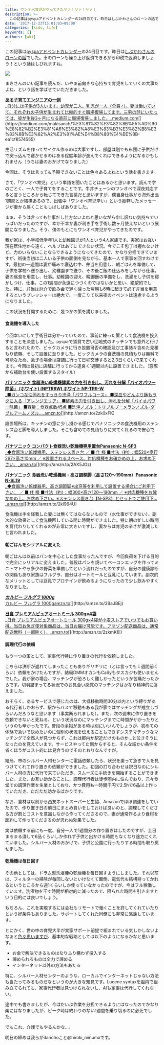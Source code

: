 ```yaml
---
title: ワンオペ育児がやってきたヤァ！ヤァ！ヤァ！
description: >-
  この記事はpyspaアドベントカレンダーの24日目です。昨日はしぶかわさんのローンの話でした。車のローンも繰り上げ返済できるから印税で返済しましょう！という話はしびれますね。
date: '2017-12-23T15:01:03+09:00'
categories: [kids, life]
keywords: []
authors: [aki]
---
```


この記事は[pyspaアドベントカレンダー](https://adventar.org/calendars/2258)の24日目です。昨日は[しぶかわさんのローンの話](http://blog.shibu.jp/article/181920655.html)でした。車のローンも繰り上げ返済できるから印税で返済しましょう！という話はしびれますね。

![](/img/0__TuKban2IFxH4gge4.png)

まきさんのいい記事を読んだ、いやぁ前向きな心持ちで育児をしていくの大事だよね、という話を学ばせていただきました。

[**ある子育てエンジニアの一例**  
_自分には子供が3人います。幼児が二人、乳児が一人（全員♂）。妻は働いていて、それぞれの子供が生まれて比較的すぐ職場復帰してます。三男の時にいたっては、彼が生後3ヶ月になる直前に職場復帰しました。_medium.com](https://medium.com/makisanch/%E3%81%82%E3%82%8B%E5%AD%90%E8%82%B2%E3%81%A6%E3%82%A8%E3%83%B3%E3%82%B8%E3%83%8B%E3%82%A2%E3%81%AE%E4%B8%80%E4%BE%8B-ea1cf8574555 "https://medium.com/makisanch/%E3%81%82%E3%82%8B%E5%AD%90%E8%82%B2%E3%81%A6%E3%82%A8%E3%83%B3%E3%82%B8%E3%83%8B%E3%82%A2%E3%81%AE%E4%B8%80%E4%BE%8B-ea1cf8574555")[](https://medium.com/makisanch/%E3%81%82%E3%82%8B%E5%AD%90%E8%82%B2%E3%81%A6%E3%82%A8%E3%83%B3%E3%82%B8%E3%83%8B%E3%82%A2%E3%81%AE%E4%B8%80%E4%BE%8B-ea1cf8574555)

生活リズムを作ってサイクル作るのは大事ですし、部屋は別でも布団に子供だけで突っ込んで寝かせるのはある程度年齢が進んでくればできるようになるかもしれません（うちは妻のおかげでなりました）

今回は、そうは言っても予期できないことは色々あるよねという話を書きます。

さて、「ワンオペ育児」という単語を聞いたことはあるかと思います。読んで字のごとく、一人で子育てをすることです。牛丼チェーンのワンオペで深夜対応すると言うところから転じてできた言葉だと思いますが、僕自身仕事がら海外出張1週間とか結構あるので、出張中「ワンオペ育児辛い」という疲弊したメッセージが妻から届くこともしばしばありました。

まぁ、そうは言っても仕事だし仕方ないよねと思いながら申し訳ない気持ちでいっぱいだったのですが、幸か不幸か妻が利き手を手術し数ヶ月使えないという展開になりました。そう、僕のもとにもワンオペ育児がやってきたのです。

我が家は、小学校低学年1人と幼稚園児が1人という4人家族です。実家はお互い現在居住地から遠く、ヘルプはあてにできない状況。今でこそ包丁は握れないけど、力のいらないことならできるようになってきたので、かなり分担できていますが、術後当初は二人いる子供の面倒を見ながら、基本一人で家事を回すわけです。最初の一週間は妻が痛みで寝込む中、弁当を用意し、朝ごはんを準備して、子供を学校へ送り出し、幼稚園まで送り、その後ご飯の仕込みをしながら仕事。妻の昼食を用意し、仕事。幼稚園の迎え、晩御飯の準備をし、洗濯をし子供を寝かしつけ、仕事。この1週間が永遠につづくのではないかと思い、絶望的でした。特に、弁当は厄介で飲み会で遅く帰った翌朝も6時に起きて必ず弁当を用意するというプレッシャーは絶大で、一度こりて以来夜のイベントは遠慮するようになりました。

この状況を打開するために、幾つかの策を講じました。

#### 食洗機を導入した

今回幸いにして手術日は分かっていたので、事前に練った策として食洗機を投入することを決意しました。pyspaで賃貸で古い団地式のキッチンでも意外と行けると言われたので、ビックカメラに行き設置可否の確認及び工事諸々含めた見積もり依頼、そして設置に至りました。ビックカメラの食洗機の見積もりは無料で可能なため、急ぎの場合は店舗に行って日程交渉すると2,3日くらいで来てくれます。今回は最初に店舗に行ってから運良く1週間以内に設置できました。（窓際から補助台を使い設置するスタイル）

[**パナソニック 食器洗い乾燥機酵素の力を引き出し、汚れを分解「バイオパワー除菌」 (ホワイト) (NPTR9W) ホワイト NP-TR9-W**  
_■ガンコな油汚れをすっきり洗浄「パワフルコース」 ■深皿やどんぶり鉢もラクに入る「アレンジエリア」 ■酵素の力を引き出し、汚れを分解「バイオパワー除菌」 ■容量：食器点数45点 ■洗浄ノズル：トリプルブーメランノズル･ダブルアームノズル…_amzn.to](http://amzn.to/2zk0xFK "http://amzn.to/2zk0xFK")[](http://amzn.to/2zk0xFK)

設置場所は、キッチンの窓に少し掛かる感じでパナソニックの食洗機用のステンレス台と脚を導入しました。そこも含めての見積もりに来てくれるので安心です。

[**パナソニック コンパクト食器洗い乾燥機専用置台Panasonic N-SP3**  
_◆食器洗い乾燥機用、ステンレス置き台 ／ ■ 仕 様 ■寸法（約）：幅520×奥行297×高さ10mm ／ ※設置されるスペース、対応機種をお確かめの上、お求め下さい。_amzn.to](http://amzn.to/2AX5JOz "http://amzn.to/2AX5JOz")[](http://amzn.to/2AX5JOz)

[**パナソニック 食器洗い乾燥機用・高さ調整脚（高さ120～190mm）Panasonic N-SL19**  
_◆食器洗い乾燥器用、高さ調節脚※出窓等を利用して設置する場合にご利用下さい。 ／ ■ 仕 様 ■寸法（約）：幅300×高さ120～190mm ／ ※対応機種をお確かめの上、お求め下さい。※ステンレス置き台【N-SP3】とセットでご使用下…_amzn.to](http://amzn.to/2kI964U "http://amzn.to/2kI964U")[](http://amzn.to/2kI964U)

食洗機は手を怪我した妻には無くてはならないもので（水仕事ができない）、副次的な効果として食洗機回している間に時間ができました。特に朝の忙しい時間を肩代わりしてくれるのが非常に大きいですし、妻からは育児の辛さが激減したと言われました。

#### 朝ごはんをシリアルに変えた

朝ごはんは以前はパンを中心とした食事だったんですが、今回負荷を下げる目的で完全にシリアルに変えました。普段はパンを焼いてベーコンエッグを作ってミニトマトやら多少の野菜を準備してという流れだったのですが、自分の健康診断の関係もあり家族はフルグラ、自分はオートミールと豆乳にしています。副次的なメリットとしては豆乳でプロテインが飲めるようになったので少し飲みやすくなりました。

[**_カルビー フルグラ 1000g_**  
カルビー フルグラ 1000gamzn.to](http://amzn.to/2BaJBEj "http://amzn.to/2BaJBEj")[](http://amzn.to/2BaJBEj)

[**日食 プレミアムピュアオートミール 300g×4袋**  
_日食 プレミアムピュアオートミール 300g×4袋が小麦ストアでいつでもお買い得。当日お急ぎ便対象商品は、当日お届け可能です。アマゾン配送商品は、通常配送無料（一部除く）。_amzn.to](http://amzn.to/2zkmK6I "http://amzn.to/2zkmK6I")[](http://amzn.to/2zkmK6I)

#### 調理代行の依頼

もう一つの策として、家事代行特に作り置きの代行を依頼しました。

こちらは決断が遅れてしまったこともありギリギリに（とは言っても１週間前くらい）依頼をかけたんですが、結局DMMオカンもCaSyもタスカジも使いませんでした。我が家の場合、マッチングが恐ろしく難しかったというか苦痛だったからです。切羽詰まってる状況でのお見合い感覚のマッチングはかなり精神的に答えました。

おそらく、あるサービスで感じたのは、大抵移動時間30分以内という縛りがある代行者しかおらず、駅からバスで移動もある我が家ではマッチングが成立しづらいんだろうなと思います（事実断られました）。また、次の週末に作り置きを依頼できないと死ねる、という状況なのにマッチングまでに時間がかかったりというのも辛かったです。普段の余裕がある時は別にいいんでしょうが、初めての体験で急いで決めたいのに個別の状況を伝えることもできずシステマチックなマッチングで全然人が見つからず、これは都内か駅近だけのものか…と泣きそうになったのを覚えています。サービスやってた側からすると、そんな細かい条件を省くほうがコスト的には見合うのでそのとおりなんですが。

結局、市のシルバー人材センターに電話依頼したら、状況を慮って急ぎで人を見つけてくれて作り置きの依頼ができました。初回の打ち合わせは祝日なのにシルバー人材の方に代行で来ていただき、スムーズに手続きを開始することができました。また、お互い助かることに、調理代行者は徒歩圏内に住んでおり、元々食堂での調理作業を生業としており、かつ費用も一時間千円で2.5hで6品以上作っていただき、ただただ助かるばかりです。

なお、食材は以前から西友ネットスーパーと生協、Amazonでほぼ調達をしていたので、作り置き日の前日にまとめ買いをしておけば良いのと、調理してくださる方が割とコストを意識しながら作ってくださるので、妻が通常作るより食材を節約して作ってくださるのが思わぬ効果でした。

実は依頼する前にも一度、自分一人で1週間分の作り置きはしたのですが、土日まるまる潰して6品くらいしか作れず子供と出かける時間もなくなり途方にくれていました。シルバー人材のおかげで、子供と公園に行ったりする時間も取り戻せました。

#### 乾燥機は毎日回す

その他としては、ドラム型洗濯機の乾燥機を毎日回すようにしました。それ以前は、フィルターの掃除が毎回しないといけなくて面倒、電気代も結構持ってかれるというところから週1くらいしか使っていなかったのですが、今はフル稼働しています。洗濯物を干す時間が相対的に減ったので、限られた時間を引き出すという目的には良いでしょう。

もちろん、これを実現するには会社もリモートで働くことを許してくれていたりという好条件もありました。サポートしてくれた同僚にも非常に感謝しています。

とにかく、世の中の育児大半が実家サポート前提で組まれている気しかしないよなぁと[色々思いますが](https://twitter.com/drillbits/status/930244275672977408)、基本的な戦略としては以下のようになるかなと思います。

*   お金で解決できるものはなりふり構わず投入する
*   諦められるものは全力で諦める
*   インターネット以外の方法もあたる

特に、シルバー人材センターのような、ローカルでインターネットじゃない方法も当たってみるものだなというのが大きな知見です。Lucene syntaxを脳内で組み立てられても、家事代行者は見つけられないし、AIも家事は代行してくれない。

途中でも書きましたが、今はだいぶ作業を分担できるようにはなったのでかなり楽にはなりましたが、ピーク時は終わりのない1週間を乗り切るのに必死でした。

でもこれ、介護でもやるんかな…。

明日の締めは我らがdanchoこと@hiroki\_niinumaです。